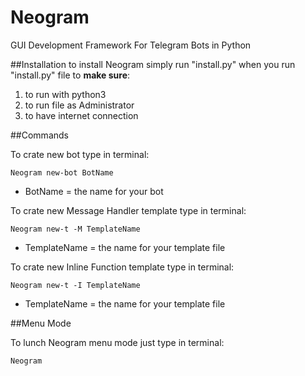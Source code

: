# Neogram
GUI Development Framework For Telegram Bots in Python

##Installation
to install Neogram simply run "install.py" when you run "install.py" file to **make sure**:

1. to run with python3 
2. to run file as Administrator 
3. to have internet connection



##Commands

To crate new bot type in terminal:
```
Neogram new-bot BotName
```
* BotName = the name for your bot

To crate new Message Handler template type in terminal:
```
Neogram new-t -M TemplateName
```
* TemplateName = the name for your template file

To crate new Inline Function template type in terminal:
```
Neogram new-t -I TemplateName
```
* TemplateName = the name for your template file

##Menu Mode

To lunch Neogram menu mode just type in terminal:
```
Neogram 
```